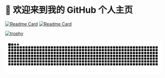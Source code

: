 # 👋 欢迎来到我的 GitHub 个人主页


[![Readme Card](https://github-readme-stats.vercel.app/api/pin/?username=hoochanlon&repo=tetyou)](https://github.com/hoochanlon/tetyou) [![Readme Card](https://github-readme-stats.vercel.app/api/pin/?username=hoochanlon&repo=free-mac-ntfs)](https://github.com/hoochanlon/free-mac-ntfs)

[![trophy](https://github-profile-trophy.vercel.app/?username=hoochanlon&title=Stars,Followers,Commit,PullRequest,Issue)](https://github.com/ryo-ma/github-profile-trophy)

![ ](https://raw.githubusercontent.com/hoochanlon/hoochanlon/master/assets/github-contribution-grid-snake.svg)

<!--

##git

git init
git add .
sudo git commit -m 'deploy'
git remote add origin https://github.com/hoochanlon/hoochanlon.github.io.git
git checkout -b gh-pages
sudo git push origin gh-pages -f

git remote set-url origin repo.git //修改远程仓库地址
git push origin :branch-name //删除远程分支
git reset --hard origin/master  //指令把HEAD指向master最新版本
git pull //强行合并

-->
